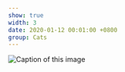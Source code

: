 ```yaml
---
show: true
width: 3
date: 2020-01-12 00:01:00 +0800
group: Cats
---
```

<div>
    <img data-src="{{ 'assets/img/etc/cat2.jpg' | relative_url }}" class="lazy w-100 rounded" src="{{ '/assets/img/empty_300x200.png' | relative_url }}" data-toggle="tooltip" data-placement="top" title="Caption of this image">
</div>

